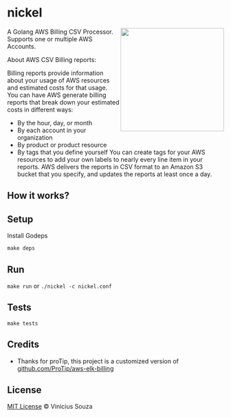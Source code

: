 # nickel
<img src="https://upload.wikimedia.org/wikipedia/commons/7/72/Jefferson-Nickel-Unc-Obv.jpg" width="240" align="right"/>

A Golang AWS Billing CSV Processor. Supports one or multiple AWS Accounts.

About AWS CSV Billing reports:

Billing reports provide information about your usage of AWS resources and estimated costs for that usage. You can have AWS generate billing reports that break down your estimated costs in different ways:
 * By the hour, day, or month
 * By each account in your organization
 * By product or product resource
 * By tags that you define yourself
You can create tags for your AWS resources to add your own labels to nearly every line item in your reports. 
AWS delivers the reports in CSV format to an Amazon S3 bucket that you specify, and updates the reports at least once a day. 


## How it works?

## Setup

Install Godeps

`make deps`

## Run

`make run` or `./nickel -c nickel.conf`

## Tests

`make tests`


## Credits

* Thanks for proTip, this project is a customized version of [github.com/ProTip/aws-elk-billing](https://github.com/ProTip/aws-elk-billing)

## License

[MIT License](http://vsouza.mit-license.org/) © Vinicius Souza
